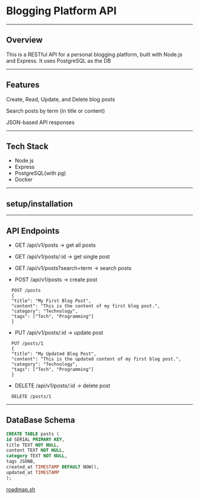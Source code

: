 # Blogging Platform API

---

## Overview

This is a RESTful API for a personal blogging platform, built with Node.js and Express. It uses PostgreSQL as the DB

---

## Features

Create, Read, Update, and Delete blog posts

Search posts by term (in title or content)

JSON-based API responses

---

## Tech Stack

- Node js
- Express
- PostgreSQL(with pg)
- Docker

---

## setup/installation

---

## API Endpoints

- GET /api/v1/posts → get all posts

- GET /api/v1/posts/:id → get single post

- GET /api/v1/posts?search=term → search posts

- POST /api/v1/posts → create post

```
  POST /posts
  {
  "title": "My First Blog Post",
  "content": "This is the content of my first blog post.",
  "category": "Technology",
  "tags": ["Tech", "Programming"]
  }
```

- PUT /api/v1/posts/:id → update post

```
  PUT /posts/1
  {
  "title": "My Updated Blog Post",
  "content": "This is the updated content of my first blog post.",
  "category": "Technology",
  "tags": ["Tech", "Programming"]
  }
```

- DELETE /api/v1/posts/:id → delete post

```
  DELETE /posts/1
```

---

## DataBase Schema

```SQL
CREATE TABLE posts (
id SERIAL PRIMARY KEY,
title TEXT NOT NULL,
content TEXT NOT NULL,
category TEXT NOT NULL,
tags JSONB,
created_at TIMESTAMP DEFAULT NOW(),
updated_at TIMESTAMP
);
```

[roadmap.sh](https://roadmap.sh/projects/blogging-platform-api)
